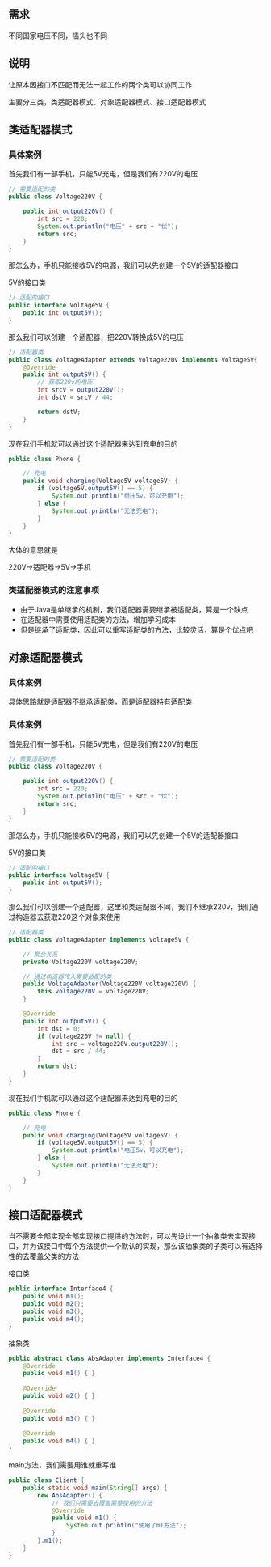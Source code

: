 ## 需求

不同国家电压不同，插头也不同

## 说明

让原本因接口不匹配而无法一起工作的两个类可以协同工作

主要分三类，类适配器模式、对象适配器模式、接口适配器模式



## 类适配器模式

### 具体案例

首先我们有一部手机，只能5V充电，但是我们有220V的电压

```java
// 需要适配的类
public class Voltage220V {

    public int output220V() {
        int src = 220;
        System.out.println("电压" + src + "伏");
        return src;
    }
}
```

那怎么办，手机只能接收5V的电源，我们可以先创建一个5V的适配器接口

5V的接口类

```java
// 适配的接口
public interface Voltage5V {
    public int output5V();
}
```

那么我们可以创建一个适配器，把220V转换成5V的电压

```java
// 适配器类
public class VoltageAdapter extends Voltage220V implements Voltage5V{
    @Override
    public int output5V() {
        // 获取220v的电压
        int srcV = output220V();
        int dstV = srcV / 44;

        return dstV;
    }
}
```

现在我们手机就可以通过这个适配器来达到充电的目的

```java
public class Phone {

    // 充电
    public void charging(Voltage5V voltage5V) {
        if (voltage5V.output5V() == 5) {
            System.out.println("电压5v，可以充电");
        } else {
            System.out.println("无法充电");
        }
    }
}
```

大体的意思就是

220V→适配器→5V→手机

### 类适配器模式的注意事项

* 由于Java是单继承的机制，我们适配器需要继承被适配类，算是一个缺点
* 在适配器中需要使用适配类的方法，增加学习成本
* 但是继承了适配类，因此可以重写适配类的方法，比较灵活，算是个优点吧



## 对象适配器模式

### 具体案例

具体思路就是适配器不继承适配类，而是适配器持有适配类

### 具体案例

首先我们有一部手机，只能5V充电，但是我们有220V的电压

```java
// 需要适配的类
public class Voltage220V {

    public int output220V() {
        int src = 220;
        System.out.println("电压" + src + "伏");
        return src;
    }
}
```

那怎么办，手机只能接收5V的电源，我们可以先创建一个5V的适配器接口

5V的接口类

```java
// 适配的接口
public interface Voltage5V {
    public int output5V();
}
```

那么我们可以创建一个适配器，这里和类适配器不同，我们不继承220v，我们通过构造器去获取220这个对象来使用

```java
// 适配器类
public class VoltageAdapter implements Voltage5V {

    // 聚合关系
    private Voltage220V voltage220V;

    // 通过构造器传入需要适配的类
    public VoltageAdapter(Voltage220V voltage220V) {
        this.voltage220V = voltage220V;
    }

    @Override
    public int output5V() {
        int dst = 0;
        if (voltage220V != null) {
            int src = voltage220V.output220V();
            dst = src / 44;
        }
        return dst;
    }
}
```

现在我们手机就可以通过这个适配器来达到充电的目的

```java
public class Phone {

    // 充电
    public void charging(Voltage5V voltage5V) {
        if (voltage5V.output5V() == 5) {
            System.out.println("电压5v，可以充电");
        } else {
            System.out.println("无法充电");
        }
    }
}
```



## 接口适配器模式

当不需要全部实现全部实现接口提供的方法时，可以先设计一个抽象类去实现接口，并为该接口中每个方法提供一个默认的实现，那么该抽象类的子类可以有选择性的去覆盖父类的方法

接口类

```java
public interface Interface4 {
    public void m1();
    public void m2();
    public void m3();
    public void m4();
}
```

抽象类

```java
public abstract class AbsAdapter implements Interface4 {
    @Override
    public void m1() { }
    
    @Override
    public void m2() { }
    
    @Override
    public void m3() { }
    
    @Override
    public void m4() { }
}
```

main方法，我们需要用谁就重写谁

```java
public class Client {
    public static void main(String[] args) {
        new AbsAdapter() {
            // 我们只需要去覆盖需要使用的方法
            @Override
            public void m1() {
                System.out.println("使用了m1方法");
            }
        }.m1();
    }
}
```